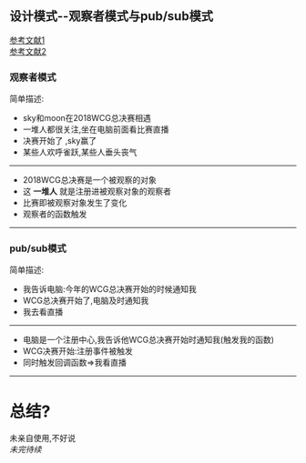## 设计模式--观察者模式与pub/sub模式
[参考文献1](https://www.cnblogs.com/lovesong/p/5272752.html)</br>
[参考文献2](https://addyosmani.com/resources/essentialjsdesignpatterns/book/#observerpatternjavascript)


### 观察者模式
简单描述:
* sky和moon在2018WCG总决赛相遇
* 一堆人都很关注,坐在电脑前面看比赛直播
* 决赛开始了 ,sky赢了
* 某些人欢呼雀跃,某些人垂头丧气
***
* 2018WCG总决赛是一个被观察的对象
* 这 **一堆人** 就是注册进被观察对象的观察者
* 比赛即被观察对象发生了变化
* 观察者的函数触发
***

### pub/sub模式
简单描述:
* 我告诉电脑:今年的WCG总决赛开始的时候通知我
* WCG总决赛开始了,电脑及时通知我
* 我去看直播
***
* 电脑是一个注册中心,我告诉他WCG总决赛开始时通知我(触发我的函数)
* WCG决赛开始:注册事件被触发
* 同时触发回调函数=>我看直播
***

# 总结?
未亲自使用,不好说</br>
*未完待续*
